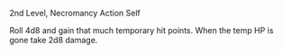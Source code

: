 2nd Level, Necromancy
Action
Self

Roll 4d8 and gain that much temporary hit points. When the temp HP is gone take 2d8 damage.

